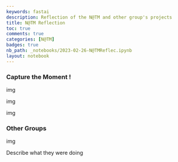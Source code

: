 ```yaml
---
keywords: fastai
description: Reflection of the N@TM and other group's projects
title: N@TM Reflection
toc: true
comments: true
categories: [N@TM]
badges: true
nb_path: _notebooks/2023-02-26-N@TMReflec.ipynb
layout: notebook
---
```


<!--
#################################################
### THIS FILE WAS AUTOGENERATED! DO NOT EDIT! ###
#################################################
# file to edit: _notebooks/2023-02-26-N@TMReflec.ipynb
-->

<div class="container" id="notebook-container">
        
<div class="cell border-box-sizing text_cell rendered"><div class="inner_cell">
<div class="text_cell_render border-box-sizing rendered_html">
<h3 id="Capture-the-Moment-!">Capture the Moment !<a class="anchor-link" href="#Capture-the-Moment-!"> </a></h3>
</div>
</div>
</div>
<div class="cell border-box-sizing text_cell rendered"><div class="inner_cell">
<div class="text_cell_render border-box-sizing rendered_html">
<p>img</p>

</div>
</div>
</div>
<div class="cell border-box-sizing text_cell rendered"><div class="inner_cell">
<div class="text_cell_render border-box-sizing rendered_html">
<p>img</p>

</div>
</div>
</div>
<div class="cell border-box-sizing text_cell rendered"><div class="inner_cell">
<div class="text_cell_render border-box-sizing rendered_html">
<p>img</p>

</div>
</div>
</div>
<div class="cell border-box-sizing text_cell rendered"><div class="inner_cell">
<div class="text_cell_render border-box-sizing rendered_html">
<h3 id="Other-Groups">Other Groups<a class="anchor-link" href="#Other-Groups"> </a></h3>
</div>
</div>
</div>
<div class="cell border-box-sizing text_cell rendered"><div class="inner_cell">
<div class="text_cell_render border-box-sizing rendered_html">
<p>img</p>

</div>
</div>
</div>
<div class="cell border-box-sizing text_cell rendered"><div class="inner_cell">
<div class="text_cell_render border-box-sizing rendered_html">
<p>Describe what they were doing</p>

</div>
</div>
</div>
</div>
 

